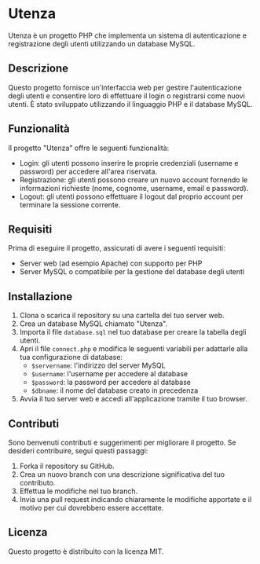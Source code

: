 # Utenza

Utenza è un progetto PHP che implementa un sistema di autenticazione e registrazione degli utenti utilizzando un database MySQL.

## Descrizione

Questo progetto fornisce un'interfaccia web per gestire l'autenticazione degli utenti e consentire loro di effettuare il login o registrarsi come nuovi utenti. È stato sviluppato utilizzando il linguaggio PHP e il database MySQL.

## Funzionalità

Il progetto "Utenza" offre le seguenti funzionalità:

- Login: gli utenti possono inserire le proprie credenziali (username e password) per accedere all'area riservata.
- Registrazione: gli utenti possono creare un nuovo account fornendo le informazioni richieste (nome, cognome, username, email e password).
- Logout: gli utenti possono effettuare il logout dal proprio account per terminare la sessione corrente.

## Requisiti

Prima di eseguire il progetto, assicurati di avere i seguenti requisiti:

- Server web (ad esempio Apache) con supporto per PHP
- Server MySQL o compatibile per la gestione del database degli utenti

## Installazione

1. Clona o scarica il repository su una cartella del tuo server web.
2. Crea un database MySQL chiamato "Utenza".
3. Importa il file `database.sql` nel tuo database per creare la tabella degli utenti.
4. Apri il file `connect.php` e modifica le seguenti variabili per adattarle alla tua configurazione di database:
   - `$servername`: l'indirizzo del server MySQL
   - `$username`: l'username per accedere al database
   - `$password`: la password per accedere al database
   - `$dbname`: il nome del database creato in precedenza
5. Avvia il tuo server web e accedi all'applicazione tramite il tuo browser.

## Contributi

Sono benvenuti contributi e suggerimenti per migliorare il progetto. Se desideri contribuire, segui questi passaggi:

1. Forka il repository su GitHub.
2. Crea un nuovo branch con una descrizione significativa del tuo contributo.
3. Effettua le modifiche nel tuo branch.
4. Invia una pull request indicando chiaramente le modifiche apportate e il motivo per cui dovrebbero essere accettate.

## Licenza

Questo progetto è distribuito con la licenza MIT.